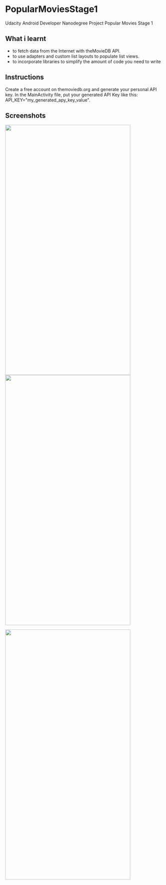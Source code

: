 # PopularMoviesStage1
Udacity Android Developer Nanodegree Project Popular Movies Stage 1

## What i learnt 
- to fetch data from the Internet with theMovieDB API.
- to use adapters and custom list layouts to populate list views.
- to incorporate libraries to simplify the amount of code you need to write

## Instructions
Create a free account on themoviedb.org and generate your personal API key.
In the MainActivity file, put your generated API Key like this: API_KEY="my_generated_apy_key_value".

## Screenshots

<img src="https://firebasestorage.googleapis.com/v0/b/journalapp-985e6.appspot.com/o/Screenshot_20180728-161738_Popular%20Movies.jpg?alt=media&token=850f639d-0893-43d7-9c08-5f5a89822e0b"
 align="left" width="400" height="800"/>
 
 
<img src="https://firebasestorage.googleapis.com/v0/b/journalapp-985e6.appspot.com/o/Screenshot_20180728-161853_Popular%20Movies.jpg?alt=media&token=40647c43-1af6-4518-913e-ce23e0db0dbe"
 align="center" width="400" height="800"/>
   
<img src="https://firebasestorage.googleapis.com/v0/b/journalapp-985e6.appspot.com/o/Screenshot_20180728-161926_Popular%20Movies.jpg?alt=media&token=51733bb0-d787-48e0-b08c-b5a8d17cd22c"
width="400" height="800"/>



